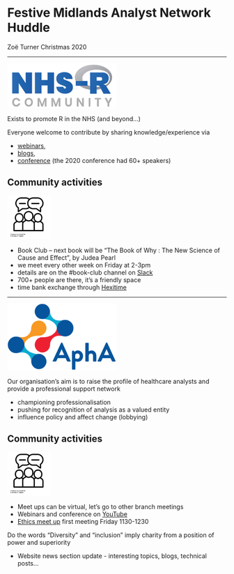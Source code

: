 Festive Midlands Analyst Network Huddle
================
Zoë Turner
Christmas 2020

-----

<img src="../images/NHSRLogo.png" width="250px" />

Exists to promote R in the NHS (and beyond…)

Everyone welcome to contribute by sharing knowledge/experience via

  - [webinars](https://nhsrcommunity.com/learn-r/workshops/),
  - [blogs](https://nhsrcommunity.com/blog/),
  - [conference](https://www.youtube.com/channel/UCMwM-3tg_-Pbx8hKO78q5EA)
    (the 2020 conference had 60+ speakers)

## Community activities

<img src="../images/noun_community.png" width="100px" />

  - Book Club – next book will be “The Book of Why : The New Science of
    Cause and Effect”, by Judea Pearl
  - we meet every other week on Friday at 2-3pm
  - details are on the \#book-club channel on
    [Slack](nhsrcommunity.slack.com)
  - 700+ people are there, it’s a friendly space
  - time bank exchange through [Hexitime](https://hexitime.com/)

-----

<img src="../images/AphA-Logo.svg" width="250px" />

Our organisation’s aim is to raise the profile of healthcare analysts
and provide a professional support network

  - championing professionalisation
  - pushing for recognition of analysis as a valued entity
  - influence policy and affect change (lobbying)

## Community activities

<img src="../images/noun_community.png" width="100px" />

  - Meet ups can be virtual, let’s go to other branch meetings
  - Webinars and conference on
    [YouTube](https://www.youtube.com/channel/UCJVrw1kIEyQmb1khi1nQSNQ)
  - [Ethics meet
    up](https://www.aphanalysts.org/apha-hub/apha-data-ethics-meeting-invitation-to-join-in/)
    first meeting Friday 1130-1230

Do the words “Diversity” and “inclusion” imply charity from a position
of power and superiority

  - Website news section update - interesting topics, blogs, technical
    posts…
